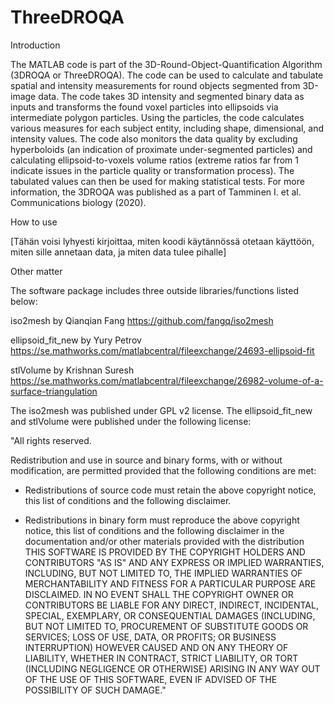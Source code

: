 

# ThreeDROQA

Introduction

The MATLAB code is part of the 3D-Round-Object-Quantification Algorithm (3DROQA or ThreeDROQA). The code can be used to calculate and tabulate spatial and intensity measurements for round objects segmented from 3D-image data. The code takes 3D intensity and segmented binary data as inputs and transforms the found voxel particles into ellipsoids via intermediate polygon particles. Using the particles, the code calculates various measures for each subject entity, including shape, dimensional, and intensity values. The code also monitors the data quality by excluding hyperboloids (an indication of proximate under-segmented particles) and calculating ellipsoid-to-voxels volume ratios (extreme ratios far from 1 indicate issues in the particle quality or transformation process). The tabulated values can then be used for making statistical tests. For more information, the 3DROQA was published as a part of Tamminen I. et al. Communications biology (2020).


How to use

[Tähän voisi lyhyesti kirjoittaa, miten koodi käytännössä otetaan käyttöön, miten sille annetaan data, ja miten data tulee pihalle]


Other matter

The software package includes three outside libraries/functions listed below: 

iso2mesh by Qianqian Fang https://github.com/fangq/iso2mesh

ellipsoid_fit_new by Yury Petrov https://se.mathworks.com/matlabcentral/fileexchange/24693-ellipsoid-fit

stlVolume by Krishnan Suresh https://se.mathworks.com/matlabcentral/fileexchange/26982-volume-of-a-surface-triangulation

The iso2mesh was published under GPL v2 license. The ellipsoid_fit_new and stlVolume were published under the following license: 

"All rights reserved.

Redistribution and use in source and binary forms, with or without
modification, are permitted provided that the following conditions are met:

* Redistributions of source code must retain the above copyright notice, this
  list of conditions and the following disclaimer.

* Redistributions in binary form must reproduce the above copyright notice,
  this list of conditions and the following disclaimer in the documentation
  and/or other materials provided with the distribution
THIS SOFTWARE IS PROVIDED BY THE COPYRIGHT HOLDERS AND CONTRIBUTORS "AS IS"
AND ANY EXPRESS OR IMPLIED WARRANTIES, INCLUDING, BUT NOT LIMITED TO, THE
IMPLIED WARRANTIES OF MERCHANTABILITY AND FITNESS FOR A PARTICULAR PURPOSE ARE
DISCLAIMED. IN NO EVENT SHALL THE COPYRIGHT OWNER OR CONTRIBUTORS BE LIABLE
FOR ANY DIRECT, INDIRECT, INCIDENTAL, SPECIAL, EXEMPLARY, OR CONSEQUENTIAL
DAMAGES (INCLUDING, BUT NOT LIMITED TO, PROCUREMENT OF SUBSTITUTE GOODS OR
SERVICES; LOSS OF USE, DATA, OR PROFITS; OR BUSINESS INTERRUPTION) HOWEVER
CAUSED AND ON ANY THEORY OF LIABILITY, WHETHER IN CONTRACT, STRICT LIABILITY,
OR TORT (INCLUDING NEGLIGENCE OR OTHERWISE) ARISING IN ANY WAY OUT OF THE USE
OF THIS SOFTWARE, EVEN IF ADVISED OF THE POSSIBILITY OF SUCH DAMAGE."
